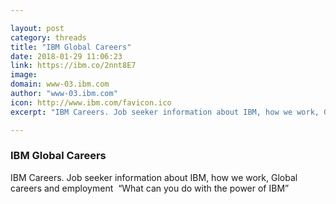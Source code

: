 ```yaml
---

layout: post
category: threads
title: "IBM Global Careers"
date: 2018-01-29 11:06:23
link: https://ibm.co/2nnt8E7
image: 
domain: www-03.ibm.com
author: "www-03.ibm.com"
icon: http://www.ibm.com/favicon.ico
excerpt: "IBM Careers. Job seeker information about IBM, how we work, Global careers and employment  “What can you do with the power of IBM”"

---
```


### IBM Global Careers

IBM Careers. Job seeker information about IBM, how we work, Global careers and employment  “What can you do with the power of IBM”